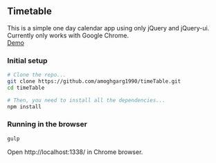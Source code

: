 ## Timetable

This is a simple one day calendar app  using only jQuery and jQuery-ui.    
Currently only works with Google Chrome.    
[Demo](http://amoghgarg1990.github.io/timeTable)

### Initial setup

```bash
# Clone the repo...
git clone https://github.com/amoghgarg1990/timeTable.git
cd timeTable

# Then, you need to install all the dependencies...
npm install
```

### Running in the browser
```bash
gulp
```

Open http://localhost:1338/ in Chrome browser.
